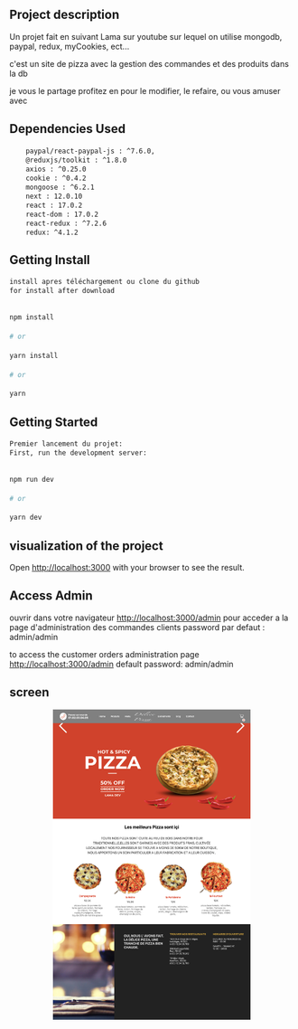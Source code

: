 ## Project description
Un projet fait en suivant Lama sur youtube sur lequel on utilise mongodb, paypal, redux, myCookies, ect...

c'est un site de pizza avec la gestion des commandes et des produits dans la db 

je vous le partage profitez en pour le modifier, le refaire, ou vous amuser avec 

## Dependencies Used
```
    paypal/react-paypal-js : ^7.6.0,
    @reduxjs/toolkit : ^1.8.0
    axios : ^0.25.0
    cookie : ^0.4.2
    mongoose : ^6.2.1
    next : 12.0.10
    react : 17.0.2
    react-dom : 17.0.2
    react-redux : ^7.2.6
    redux: ^4.1.2
```

## Getting Install 

    install apres téléchargement ou clone du github
    for install after download 
    
```bash

npm install

# or

yarn install

# or

yarn

```

## Getting Started

    Premier lancement du projet:
    First, run the development server:


```bash

npm run dev

# or

yarn dev

```
## visualization of the project
Open [http://localhost:3000](http://localhost:3000) with your browser to see the result.

## Access Admin

ouvrir dans votre navigateur [http://localhost:3000/admin](http://localhost:3000/admin)
pour acceder a la page d'administration des commandes clients
password par defaut : admin/admin

to access the customer orders administration page [http://localhost:3000/admin](http://localhost:3000/admin)
default password: admin/admin

## screen 

<p align="center">
<img src="https://github.com/peter-centini/resto-pizza-nextjs/blob/dev/site%20pizza.jpeg" width="350" title="project img">
</p>
